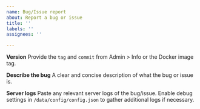 ```yaml
---
name: Bug/Issue report
about: Report a bug or issue
title: ''
labels: ''
assignees: ''

---
```

**Version**
Provide the `tag` and `commit` from Admin > Info or the Docker image tag.

**Describe the bug**
A clear and concise description of what the bug or issue is.

**Server logs**
Paste any relevant server logs of the bug/issue. Enable debug settings in `/data/config/config.json` to gather additional logs if necessary.

